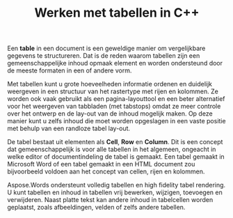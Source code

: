 ﻿---
title: Werken met tabellen in C++
second_title: Aspose.Words voor C++
articleTitle: Werken met tabellen
linktitle: Werken met tabellen
description: "Hoe te werken met tabellen in C++. Introductie om te werken met tabellen en Tabelknoopconcepten in Aspose.Words voor C++."
type: docs
weight: 190
url: /nl/cpp/working-with-tables/
timestamp: 2024-01-27-14-07-04
---

Een **table** in een document is een geweldige manier om vergelijkbare gegevens te structureren. Dat is de reden waarom tabellen zijn een gemeenschappelijke inhoud opmaak element en worden ondersteund door de meeste formaten in een of andere vorm.

Met tabellen kunt u grote hoeveelheden informatie ordenen en duidelijk weergeven in een structuur van het rastertype met rijen en kolommen. Ze worden ook vaak gebruikt als een pagina-layouttool en een beter alternatief voor het weergeven van tabbladen (met tabstops) omdat ze meer controle over het ontwerp en de lay-out van de inhoud mogelijk maken. Op deze manier kunt u zelfs inhoud die moet worden opgeslagen in een vaste positie met behulp van een randloze tabel lay-out.

De tabel bestaat uit elementen als **Cell**, **Row** en **Column**. Dit is een concept dat gemeenschappelijk is voor alle tabellen in het algemeen, ongeacht in welke editor of documentindeling de tabel is gemaakt. Een tabel gemaakt in Microsoft Word of een tabel gemaakt in een HTML document zou bijvoorbeeld voldoen aan het concept van cellen, rijen en kolommen.

Aspose.Words ondersteunt volledig tabellen en high fidelity tabel rendering. U kunt tabellen en inhoud in tabellen vrij bewerken, wijzigen, toevoegen en verwijderen. Naast platte tekst kan andere inhoud in tabelcellen worden geplaatst, zoals afbeeldingen, velden of zelfs andere tabellen.
